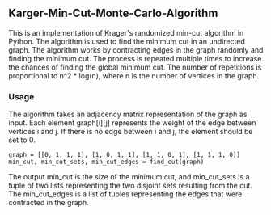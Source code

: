 ## Karger-Min-Cut-Monte-Carlo-Algorithm

This is an implementation of Krager's randomized min-cut algorithm in Python. The algorithm is used to find the minimum cut in an undirected graph.
The algorithm works by contracting edges in the graph randomly and finding the minimum cut. The process is repeated multiple times to increase the chances of finding the global minimum cut. The number of repetitions is proportional to n^2 * log(n), where n is the number of vertices in the graph.
### Usage
The algorithm takes an adjacency matrix representation of the graph as input. Each element graph[i][j] represents the weight of the edge between vertices i and j. If there is no edge between i and j, the element should be set to 0.
```
graph = [[0, 1, 1, 1], [1, 0, 1, 1], [1, 1, 0, 1], [1, 1, 1, 0]]
min_cut, min_cut_sets, min_cut_edges = find_cut(graph)
```

The output min_cut is the size of the minimum cut, and min_cut_sets is a tuple of two lists representing the two disjoint sets resulting from the cut. The min_cut_edges is a list of tuples representing the edges that were contracted in the graph.
